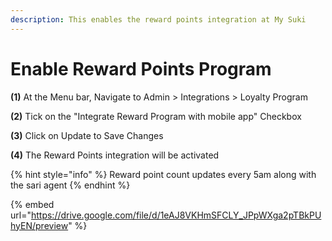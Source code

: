 ```yaml
---
description: This enables the reward points integration at My Suki
---
```


# Enable Reward Points Program

**(1)** At the Menu bar, Navigate to Admin > Integrations > Loyalty Program

**(2)** Tick on the "Integrate Reward Program with mobile app" Checkbox

**(3)** Click on Update to Save Changes

**(4)** The Reward Points integration will be activated

{% hint style="info" %}
Reward point count updates every 5am along with the sari agent
{% endhint %}

{% embed url="https://drive.google.com/file/d/1eAJ8VKHmSFCLY_JPpWXga2pTBkPUhyEN/preview" %}
